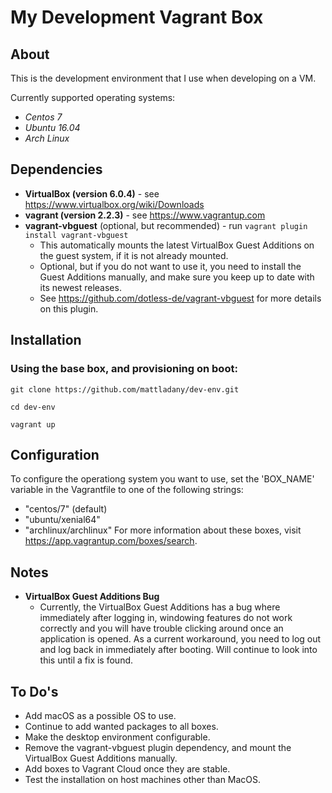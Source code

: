 # My Development Vagrant Box

## About
This is the development environment that I use when developing on a VM.

Currently supported operating systems:
* _Centos 7_
* _Ubuntu 16.04_
* _Arch Linux_

## Dependencies
* __VirtualBox (version 6.0.4)__ - see https://www.virtualbox.org/wiki/Downloads
* __vagrant (version 2.2.3)__ - see https://www.vagrantup.com
* __vagrant-vbguest__ (optional, but recommended) - run ```vagrant plugin install vagrant-vbguest```
    * This automatically mounts the latest VirtualBox Guest Additions on the guest system, if it is not already mounted.
    * Optional, but if you do not want to use it, you need to install the Guest Additions manually, and make sure you keep up to date with its newest releases.
    * See https://github.com/dotless-de/vagrant-vbguest for more details on this plugin.

## Installation
### Using the base box, and provisioning on boot:
```git clone https://github.com/mattladany/dev-env.git```

```cd dev-env```

```vagrant up```

## Configuration
To configure the operationg system you want to use, set the 'BOX_NAME' variable in the Vagrantfile to one of the following strings:
* "centos/7" (default)
* "ubuntu/xenial64"
* "archlinux/archlinux"
For more information about these boxes, visit https://app.vagrantup.com/boxes/search.

## Notes
* __VirtualBox Guest Additions Bug__
    * Currently, the VirtualBox Guest Additions has a bug where immediately after logging in, windowing features do not work correctly and you will have trouble clicking around once an application is opened. As a current workaround, you need to log out and log back in immediately after booting. Will continue to look into this until a fix is found.

## To Do's
* Add macOS as a possible OS to use.
* Continue to add wanted packages to all boxes.
* Make the desktop environment configurable.
* Remove the vagrant-vbguest plugin dependency, and mount the VirtualBox Guest Additions manually.
* Add boxes to Vagrant Cloud once they are stable.
* Test the installation on host machines other than MacOS.
